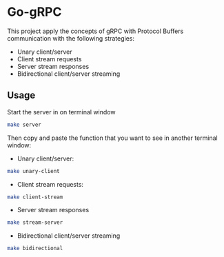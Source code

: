 # Go-gRPC

This project apply the concepts of gRPC with Protocol Buffers communication with the following strategies:

  - Unary client/server
  - Client stream requests
  - Server stream responses
  - Bidirectional client/server streaming

## Usage

  Start the server in on terminal window

  ```sh
  make server
  ```

  Then copy and paste the function that you want to see in another terminal window:

  - Unary client/server:

  ```sh
  make unary-client
  ```
  - Client stream requests:

  ```sh
  make client-stream
  ```
  - Server stream responses

  ```sh
  make stream-server
  ```

  - Bidirectional client/server streaming

  ```sh
  make bidirectional
  ```
